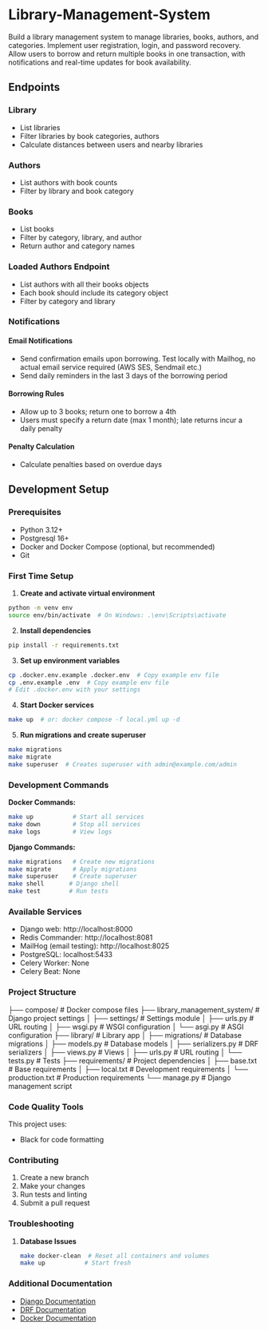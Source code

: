 # Library-Management-System
Build a library management system to manage libraries, books, authors, and categories. Implement user registration, login, and password recovery. Allow users to borrow and return multiple books in one transaction, with notifications and real-time updates for book availability.

## Endpoints

### Library
- List libraries
- Filter libraries by book categories, authors
- Calculate distances between users and nearby libraries

### Authors
- List authors with book counts
- Filter by library and book category

### Books
- List books
- Filter by category, library, and author
- Return author and category names

### Loaded Authors Endpoint
- List authors with all their books objects
- Each book should include its category object
- Filter by category and library


### Notifications

#### Email Notifications
- Send confirmation emails upon borrowing. Test locally with Mailhog, no actual email service required (AWS SES, Sendmail etc.)
- Send daily reminders in the last 3 days of the borrowing period

#### Borrowing Rules
- Allow up to 3 books; return one to borrow a 4th
- Users must specify a return date (max 1 month); late returns incur a daily penalty

#### Penalty Calculation
- Calculate penalties based on overdue days


## Development Setup

### Prerequisites
- Python 3.12+
- Postgresql 16+
- Docker and Docker Compose (optional, but recommended)
- Git

### First Time Setup

1. **Create and activate virtual environment**
```bash
python -m venv env
source env/bin/activate  # On Windows: .\env\Scripts\activate
```

2. **Install dependencies**
```bash
pip install -r requirements.txt
```

3. **Set up environment variables**
```bash
cp .docker.env.example .docker.env  # Copy example env file
cp .env.example .env  # Copy example env file
# Edit .docker.env with your settings
```

4. **Start Docker services**
```bash
make up  # or: docker compose -f local.yml up -d
```

5. **Run migrations and create superuser**
```bash
make migrations
make migrate
make superuser  # Creates superuser with admin@example.com/admin
```

### Development Commands

**Docker Commands:**
```bash
make up           # Start all services
make down         # Stop all services
make logs         # View logs
```

**Django Commands:**
```bash
make migrations   # Create new migrations
make migrate      # Apply migrations
make superuser    # Create superuser
make shell       # Django shell
make test        # Run tests
```

### Available Services

- Django web: http://localhost:8000
- Redis Commander: http://localhost:8081
- MailHog (email testing): http://localhost:8025
- PostgreSQL: localhost:5433
- Celery Worker: None
- Celery Beat: None

### Project Structure
├── compose/             # Docker compose files
├── library_management_system/  # Django project settings
│   ├── settings/        # Settings module
│   ├── urls.py          # URL routing
│   ├── wsgi.py          # WSGI configuration
│   └── asgi.py          # ASGI configuration
├── library/             # Library app
│   ├── migrations/      # Database migrations
│   ├── models.py        # Database models
│   ├── serializers.py   # DRF serializers
│   ├── views.py         # Views
│   ├── urls.py          # URL routing
│   └── tests.py         # Tests
├── requirements/        # Project dependencies
│   ├── base.txt         # Base requirements
│   ├── local.txt        # Development requirements
│   └── production.txt   # Production requirements
└── manage.py            # Django management script


### Code Quality Tools
This project uses:
- Black for code formatting

### Contributing
1. Create a new branch
2. Make your changes
3. Run tests and linting
4. Submit a pull request

### Troubleshooting

1. **Database Issues**
   ```bash
   make docker-clean  # Reset all containers and volumes
   make up           # Start fresh
   ```

### Additional Documentation
- [Django Documentation](https://docs.djangoproject.com/)
- [DRF Documentation](https://www.django-rest-framework.org/)
- [Docker Documentation](https://docs.docker.com/)